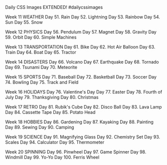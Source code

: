 Daily CSS Images EXTENDED!
#dailycssimages

Week 11 WEATHER
Day 51. Rain
Day 52. Lightning
Day 53. Rainbow
Day 54. Sun
Day 55. Snow

Week 12 PHYSICS
Day 56. Pendulum
Day 57. Magnet
Day 58. Gravity
Day 59. Orbit
Day 60. Simple Machines

Week 13 TRANSPORTATION
Day 61. Bike
Day 62. Hot Air Balloon
Day 63. Train
Day 64. Boat
Day 65. Tractor

Week 14 DISASTERS
Day 66. Volcano
Day 67. Earthquake
Day 68. Tornado
Day 69. Tsunami
Day 70. Meteorite

Week 15 SPORTS
Day 71. Baseball
Day 72. Basketball
Day 73. Soccer
Day 74. Bowling
Day 75. Track and Field

Week 16 HOLIDAYS
Day 76. Valentine's Day
Day 77. Easter
Day 78. Fourth of July
Day 79. Thanksgiving
Day 80. Christmas

Week 17 RETRO
Day 81. Rubik's Cube
Day 82. Disco Ball 
Day 83. Lava Lamp
Day 84. Cassette Tape
Day 85. Potato Head

Week 18 HOBBIES
Day 86. Gardening
Day 87. Kayaking
Day 88. Painting
Day 89. Sewing
Day 90. Camping

Week 19 SCIENCE
Day 91. Magnifying Glass
Day 92. Chemistry Set
Day 93. Scales
Day 94. Calculator
Day 95. Thermometer

Week 20 SPINNING
Day 96. Pinwheel
Day 97. Game Spinner
Day 98. Windmill
Day 99. Yo-Yo
Day 100. Ferris Wheel
